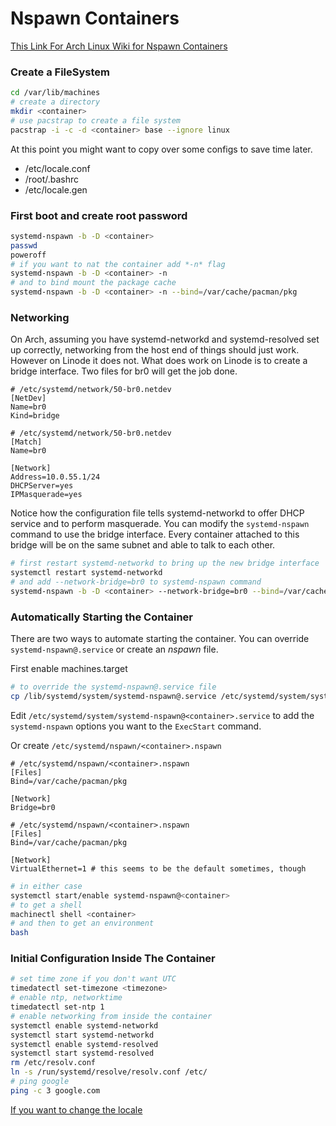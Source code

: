 # Nspawn Containers

[This Link For Arch Linux Wiki for Nspawn Containers](https://wiki.archlinux.org/index.php/Systemd-nspawn)

### Create a FileSystem

```bash
cd /var/lib/machines
# create a directory
mkdir <container>
# use pacstrap to create a file system
pacstrap -i -c -d <container> base --ignore linux
```


At this point you might want to copy over some configs to save time later.

* /etc/locale.conf
* /root/.bashrc
* /etc/locale.gen

### First boot and create root password

```bash
systemd-nspawn -b -D <container>
passwd
poweroff
# if you want to nat the container add *-n* flag
systemd-nspawn -b -D <container> -n
# and to bind mount the package cache
systemd-nspawn -b -D <container> -n --bind=/var/cache/pacman/pkg
```

### Networking

On Arch, assuming you have systemd-networkd and systemd-resolved
set up correctly, networking from the host end of things should
just work.  
However on Linode it does not. What does work on Linode is to create
a bridge interface. Two files for br0 will get the job done.

```text
# /etc/systemd/network/50-br0.netdev
[NetDev]
Name=br0
Kind=bridge
```


```text
# /etc/systemd/network/50-br0.netdev
[Match]
Name=br0

[Network]
Address=10.0.55.1/24
DHCPServer=yes
IPMasquerade=yes
```

Notice how the configuration file tells systemd-networkd to offer
DHCP service and to perform masquerade. You can modify the `systemd-nspawn`
command to use the bridge interface. Every container attached to this bridge
will be on the same subnet and able to talk to each other.

```bash
# first restart systemd-networkd to bring up the new bridge interface
systemctl restart systemd-networkd
# and add --network-bridge=br0 to systemd-nspawn command
systemd-nspawn -b -D <container> --network-bridge=br0 --bind=/var/cache/pacman/pkg
```

### Automatically Starting the Container

There are two ways to automate starting the container. You can override
`systemd-nspawn@.service` or create an *nspawn* file.  

First enable machines.target

```bash
# to override the systemd-nspawn@.service file
cp /lib/systemd/system/systemd-nspawn@.service /etc/systemd/system/systemd-nspawn@<container>.service
```
Edit `/etc/systemd/system/systemd-nspawn@<container>.service` to add the `systemd-nspawn` options
you want to the `ExecStart` command.

Or create `/etc/systemd/nspawn/<container>.nspawn`

```text
# /etc/systemd/nspawn/<container>.nspawn
[Files]
Bind=/var/cache/pacman/pkg

[Network]
Bridge=br0
```

```text
# /etc/systemd/nspawn/<container>.nspawn
[Files]
Bind=/var/cache/pacman/pkg

[Network]
VirtualEthernet=1 # this seems to be the default sometimes, though
```

```bash
# in either case
systemctl start/enable systemd-nspawn@<container>
# to get a shell
machinectl shell <container>
# and then to get an environment
bash
```

### Initial Configuration Inside The Container

```bash
# set time zone if you don't want UTC
timedatectl set-timezone <timezone>
# enable ntp, networktime
timedatectl set-ntp 1
# enable networking from inside the container
systemctl enable systemd-networkd
systemctl start systemd-networkd
systemctl enable systemd-resolved
systemctl start systemd-resolved
rm /etc/resolv.conf 
ln -s /run/systemd/resolve/resolv.conf /etc/
# ping google
ping -c 3 google.com
```

[If you want to change the locale](https://wiki.archlinux.org/index.php/locale)
